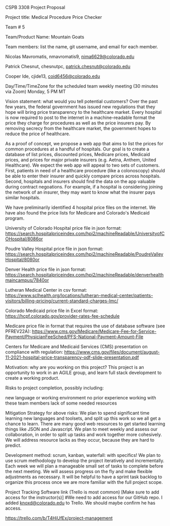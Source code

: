 CSPB 3308 Project Proposal

Project title: Medical Procedure Price Checker

Team # 5

Team/Product Name: Mountain Goats

Team members: list the name, git username, and email for each member.

Nicolas Mavromatis, nmavromatis9, nima6629@colorado.edu

Patrick Chesnut, chesnutpc, patrick.chesnut@colorado.edu

Cooper Ide, cjide13, coid6456@colorado.edu

Day/Time/TimeZone for the scheduled team weekly meeting (30 minutes via Zoom)
Monday, 5 PM MT

Vision statement: what would you tell potential customers?
Over the past few years, the federal government has issued new regulations that they hope will bring price transparency to the healthcare market.  Every hospital is now required to post to the internet in a machine-readable format the price they charge for procedures as well as the price insurers pay.  By removing secrecy from the healthcare market, the government hopes to reduce the price of healthcare.

As a proof of concept, we propose a web app that aims to list the prices for common procedures at a handful of hospitals.  Our goal is to create a database of list prices, discounted prices, Medicare prices, Medicaid prices, and prices for major private insurers (e.g. Aetna, Anthem, United Healthcare).  We expect the web app will appeal to two sets of customers.  First, patients in need of a healthcare procedure (like a colonoscopy) should be able to enter their insurer and quickly compare prices across hospitals.  Second, hospitals and insurers should find the data on the app valuable during contract negoations.  For example, if a hospital is considering joining the network of an insurer, they may want to know what the insurer pays similar hospitals.

We have preliminarily identified 4 hospital price files on the internet.  We have also found the price lists for Medicare and Colorado's Medicaid program.  

University of Colorado Hospital price file in json format:
https://search.hospitalpriceindex.com/hpi2/machineReadable/UniversityofCOHospital/8086or

Poudre Valley Hospital price file in json format:
https://search.hospitalpriceindex.com/hpi2/machineReadable/PoudreValleyHospital/8080or

Denver Health price file in json format:
https://search.hospitalpriceindex.com/hpi2/machineReadable/denverhealthmaincampus/7840or

Lutheran Medical Center in csv format:
https://www.sclhealth.org/locations/lutheran-medical-center/patients-visitors/billing-pricing/current-standard-charges-lmc/

Colorado Medicaid price file in Excel format:
https://hcpf.colorado.gov/provider-rates-fee-schedule

Medicare price file in format that requires the use of database software (see PFREV22A):
https://www.cms.gov/Medicare/Medicare-Fee-for-Service-Payment/PhysicianFeeSched/PFS-National-Payment-Amount-File

Centers for Medicare and Medicaid Services (CMS) presentation on compliance with regulation:
https://www.cms.gov/files/document/august-11-2021-hospital-price-transparency-odf-slide-presentation.pdf

Motivation: why are you working on this project?
This project is an opportunity to work in an AGILE group, and learn full stack development to create a working product.

Risks to project completion, possibly including:

new language or working environment
no prior experience working with these team members
lack of some needed resources

Mitigation Strategy for above risks:
We plan to spend significant time learning new languages and toolsets, and split up this work so we all get a chance to learn.
There are many good web resources to get started learning things like JSON and Javascript.
We plan to meet weekly and assess our collaboration, in order to split up tasks and work together more cohesively.
We will address resource lacks as they occur, because they are hard to predict.

Development method: scrum, kanban, waterfall: with specifics!
We plan to use scrum methodology to develop the project iteratively and incrementally.
Each week we will plan a manageable small set of tasks to complete before the next meeting.
We will assess progress on the fly and make flexible adjustments as necessary.
It will be helpful to have a sprint task backlog to organize this process once we are more familiar with the full project scope.

Project Tracking Software link (Trello is most common)
[Make sure to add access for the instructor(s)]
#We need to add access for our GitHub repo. I added knoxd@colorado.edu to Trello. We should maybe confirm he has access. 

https://trello.com/b/T4HiUfEx/project-management
